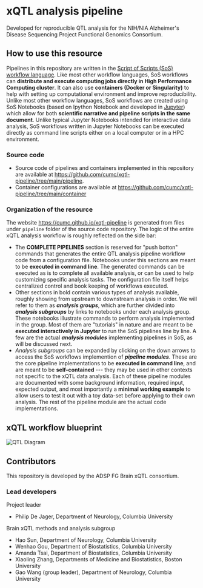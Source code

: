 # xQTL analysis pipeline

Developed for reproducible QTL analysis for the NIH/NIA Alzheimer's Disease Sequencing Project Functional Genomics Consortium.

## How to use this resource

Pipelines in this repository are written in the [Script of Scripts (SoS) workflow language](https://vatlab.github.io/sos-docs/). Like most other workflow languages, SoS workflows can **distribute and execute computing jobs directly in High Performance Computing cluster**. It can also use **containers (Docker or Singularity)** to help with setting up computational environment and improve reproducibility. Unlike most other workflow languages, SoS workflows are created using SoS Notebooks (based on Ipython Notebook and developed in [Jupyter](https://jupyter.org/)) which allow for both **scientific narrative and pipeline scripts in the same document**. Unlike typical Jupyter Notebooks intended for interactive data analysis, SoS workflows written in Jupyter Notebooks can be executed directly as command line scripts either on a local computer or in a HPC environment. 

### Source code

- Source code of pipelines and containers implemented in this repository are available at https://github.com/cumc/xqtl-pipeline/tree/main/pipeline. 
- Container configurations are available at https://github.com/cumc/xqtl-pipeline/tree/main/container

### Organization of the resource

The website https://cumc.github.io/xqtl-pipeline is generated from files under `pipeline` folder of the source code repository. The logic of the entire xQTL analysis workflow is roughly reflected on the side bar:

- The **COMPLETE PIPELINES** section is reserved for "push botton" commands that generates the entire QTL analysis pipeline workflow code from a configuration file. Notebooks under this sections are meant to be **executed in command line**. The generated commands can be executed as is to complete all available analysis, or can be used to help customizing specific analysis tasks. The configuration file itself helps centralized control and book keeping of workflows executed.
- Other sections in bold contain various types of analysis available, roughly showing from upstream to downstream analysis in order. We will refer to them as ***analysis groups***, which are further divided into ***analysis subgroups*** by links to notebooks under each analysis group. These notebooks illustrate commands to perform analysis implemented in the group. Most of them are "tutorials" in nature and are meant to be **executed interactively in Jupyter** to run the SoS pipelines line by line. A few are the actual ***analysis modules*** implementing pipelines in SoS, as will be discussed next.
- *Analysis subgroups* can be expanded by clicking on the down arrows to access the SoS workflows implemention of ***pipeline modules***. These are the core pipeline implementations to be **executed in command line**, and are meant to be **self-contained** --- they may be used in other contexts not specific to the xQTL data analysis. Each of these pipeline modules are documented with some background information, required input, expected output, and most importantly a **minimal working example** to allow users to test it out with a toy data-set before applying to their own analysis. The rest of the pipeline module are the actual code implementations.

## xQTL workflow blueprint

![QTL Diagram](images/complete_workflow.png)


## Contributors

This repository is developed by the ADSP FG Brain xQTL consortium.

### Lead developers

Project leader

- Philip De Jager, Department of Neurology, Columbia University

Brain xQTL methods and analysis subgroup

- Hao Sun, Department of Neurology, Columbia University
- Wenhao Gou, Department of Biostatistics, Columbia University
- Amanda Tsai, Department of Biostatistics, Columbia University  
- Xiaoling Zhang, Departments of Medicine and Biostatistics, Boston University
- Gao Wang (group leader), Department of Neurology, Columbia University
